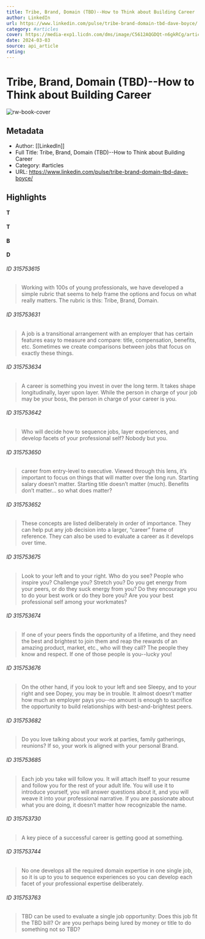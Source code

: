 ```yaml
---
title: Tribe, Brand, Domain (TBD)--How to Think about Building Career
author: LinkedIn
url: https://www.linkedin.com/pulse/tribe-brand-domain-tbd-dave-boyce/
category: #articles
cover: https://media-exp1.licdn.com/dms/image/C5612AQGDQt-n6gkRCg/article-cover_image-shrink_720_1280/0/1573184268118?e=2147483647&v=beta&t=doMWZBoA_QS_nX-nQDIWwegIYLQWZpssNHjsUTqH-_s
date: 2024-03-03
source: api_article
rating:
---
```

# Tribe, Brand, Domain (TBD)--How to Think about Building Career

![rw-book-cover](https://media-exp1.licdn.com/dms/image/C5612AQGDQt-n6gkRCg/article-cover_image-shrink_720_1280/0/1573184268118?e=2147483647&v=beta&t=doMWZBoA_QS_nX-nQDIWwegIYLQWZpssNHjsUTqH-_s)

## Metadata
- Author: [[LinkedIn]]
- Full Title: Tribe, Brand, Domain (TBD)--How to Think about Building Career
- Category: #articles
- URL: https://www.linkedin.com/pulse/tribe-brand-domain-tbd-dave-boyce/

## Highlights
#### T
#### T
#### B
#### D
###### ID 315753615
> Working with 100s of young professionals, we have developed a simple rubric that seems to help frame the options and focus on what really matters. The rubric is this: Tribe, Brand, Domain.
    
###### ID 315753631
> A job is a transitional arrangement with an employer that has certain features easy to measure and compare: title, compensation, benefits, etc. Sometimes we create comparisons between jobs that focus on exactly these things.
    
###### ID 315753634
> A career is something you invest in over the long term. It takes shape longitudinally, layer upon layer. While the person in charge of your job may be your boss, the person in charge of your career is you.
    
###### ID 315753642
> Who will decide how to sequence jobs, layer experiences, and develop facets of your professional self? Nobody but you.
    
###### ID 315753650
> career from entry-level to executive. Viewed through this lens, it’s important to focus on things that will matter over the long run. Starting salary doesn’t matter. Starting title doesn’t matter (much). Benefits don’t matter… so what does matter?
    
###### ID 315753652
> These concepts are listed deliberately in order of importance. They can help put any job decision into a larger, “career” frame of reference. They can also be used to evaluate a career as it develops over time.
    
###### ID 315753675
> Look to your left and to your right. Who do you see? People who inspire you? Challenge you? Stretch you? Do you get energy from your peers, or do they suck energy from you? Do they encourage you to do your best work or do they bore you? Are you your best professional self among your workmates?
    
###### ID 315753674
> If one of your peers finds the opportunity of a lifetime, and they need the best and brightest to join them and reap the rewards of an amazing product, market, etc., who will they call? The people they know and respect. If one of those people is you--lucky you!
    
###### ID 315753676
> On the other hand, if you look to your left and see Sleepy, and to your right and see Dopey, you may be in trouble. It almost doesn’t matter how much an employer pays you--no amount is enough to sacrifice the opportunity to build relationships with best-and-brightest peers.
    
###### ID 315753682
> Do you love talking about your work at parties, family gatherings, reunions? If so, your work is aligned with your personal Brand.
    
###### ID 315753685
> Each job you take will follow you. It will attach itself to your resume and follow you for the rest of your adult life. You will use it to introduce yourself, you will answer questions about it, and you will weave it into your professional narrative. If you are passionate about what you are doing, it doesn’t matter how recognizable the name.
    
###### ID 315753730
> A key piece of a successful career is getting good at something.
    
###### ID 315753744
> No one develops all the required domain expertise in one single job, so it is up to you to sequence experiences so you can develop each facet of your professional expertise deliberately.
    
###### ID 315753763
> TBD can be used to evaluate a single job opportunity: Does this job fit the TBD bill? Or are you perhaps being lured by money or title to do something not so TBD?
    
